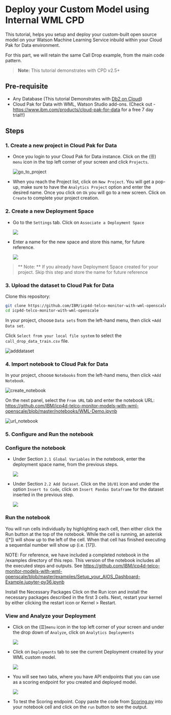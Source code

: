 # Deploy your Custom Model using Internal WML CPD

This tutorial, helps you setup and deploy your custom-built open source model on your Watson Machine Learning Service inbuild within your Cloud Pak for Data environment. 

For this part, we will retain the same Call Drop example, from the main code pattern. 
> **Note:** This tutorial demonstrates with CPD v2.5+

## Pre-requisite

* Any Database (This tutorial Demonstrates with [Db2 on Cloud](https://cloud.ibm.com/catalog/services/db2))
* Cloud Pak for Data with WML, Watson Studio add-ons. (Check out - https://www.ibm.com/products/cloud-pak-for-data for a free 7 day trial!!)

## Steps

### 1. Create a new project in Cloud Pak for Data

* Once you login to your Cloud Pak for Data instance. Click on the (☰) `menu` icon in the top left corner of your screen and click `Projects`.

  ![go_to_project](doc/src/gif/gotoproject.gif)

* When you reach the Project list, click on `New Project`. You will get a pop-up, make sure to have the `Analytics Project` option and enter the desired name. Once you click on `Ok` you will go to a new screen. Click on `Create` to complete your project creation.

### 2. Create a new Deployment Space

* Go to the `Settings` tab. Click on `Associate a Deployment Space`

   ![](doc/src/images/Deployment_Space.png)
   
* Enter a name for the new space and store this name, for future reference.

    ![](doc/src/images/Space_Create.png)

> ** Note: ** If you already have Deployment Space created for your project. Skip this step and store the name for future reference

### 3. Upload the dataset to Cloud Pak for Data

Clone this repository:

```bash
git clone https://github.com/IBM/icp4d-telco-monitor-with-wml-openscale/
cd icp4d-telco-monitor-with-wml-openscale
```

In your project, choose `Data sets` from the left-hand menu, then click `+Add Data set`.

Click `Select from your local file system` to select the `call_drop_data_train.csv` file.

   ![adddataset](doc/src/gif/adddataset.gif)
 


### 4. Import notebook to Cloud Pak for Data

In your project, choose `Notebooks` from the left-hand menu, then click `+Add Notebook`.

  ![create_notebook](doc/src/gif/createnotebook.gif)

On the next panel, select the `From URL` tab and enter the notebook URL: https://github.com/IBM/icp4d-telco-monitor-models-with-wml-openscale/blob/master/notebooks/WML-Demo.ipynb

  ![url_notebook](doc/src/images/url_notebook.png)
  

### 5. Configure and Run the notebook

### Configure the notebook

* Under Section `2.1 Global Variables` in the notebook, enter the deployment space name, from the previous steps.

  ![](doc/src/images/url_notebook.png)
  
* Under Section `2.2 Add Dataset`. Click on the `10/01` icon and under the option `Insert to Code`, click on `Insert Pandas Dataframe` for the dataset inserted in the previous step.

   ![](doc/src/images/add_dataset.png)
### Run the notebook

You will run cells individually by highlighting each cell, then either click the Run button at the top of the notebook. While the cell is running, an asterisk ([*]) will show up to the left of the cell. When that cell has finished executing a sequential number will show up (i.e. [17]).

NOTE: For reference, we have included a completed notebook in the /examples directory of this repo. This version of the notebook includes all the executed steps and outputs. See https://github.com/IBM/icp4d-telco-monitor-models-with-wml-openscale/blob/master/examples/Setup_your_AIOS_Dashboard-Example.jupyter-py36.ipynb

Install the Necessary Packages
Click on the Run icon and install the necessary packages described in the first 3 cells.
Next, restart your kernel by either clicking the restart icon or Kernel > Restart.


### View and Analyze your Deployment

* Click on the (☰)`menu` icon in the top left corner of your screen and under the drop down of `Analyze`, click on `Analytics Deployments`

    ![](doc/src/images/analytics_dep.png)
    
* Click on `Deployments` tab to see the current Deployment created by your WML custom model.

    ![](doc/src/images/Dep.png)

* You will see two tabs, where you have API endpoints that you can use as a scoring endpoint for you created and deployed model.

    ![](doc/src/images/Scoring_api.png)
    
* To test the Scoring endpoint. Copy paste the code from [Scoring.py]() into your notebook cell and click on the `run` button to see the output.
